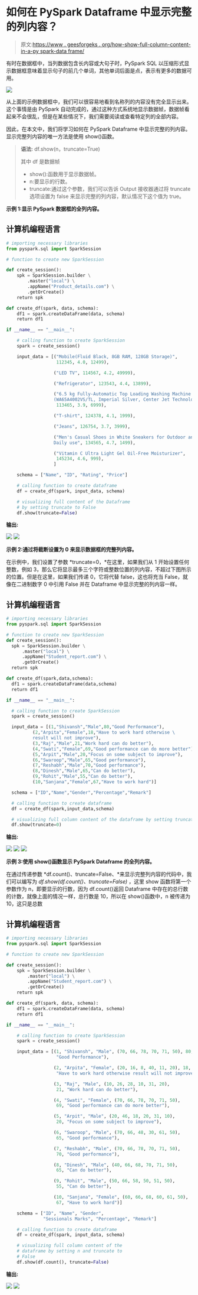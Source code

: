 # 如何在 PySpark Dataframe 中显示完整的列内容？

> 原文:[https://www . geesforgeks . org/how-show-full-column-content-in-a-py spark-data frame/](https://www.geeksforgeeks.org/how-to-show-full-column-content-in-a-pyspark-dataframe/)

有时在数据框中，当列数据包含长内容或大句子时，PySpark SQL 以压缩形式显示数据框意味着显示句子的前几个单词，其他单词后面是点，表示有更多的数据可用。

![](img/e046056d5089a11a038f012fc6550e85.png)

从上面的示例数据框中，我们可以很容易地看到名称列的内容没有完全显示出来。这个事情是由 PySpark 自动完成的，通过这种方式系统地显示数据帧，数据帧看起来不会很乱，但是在某些情况下，我们需要阅读或查看特定列的全部内容。

因此，在本文中，我们将学习如何在 PySpark Dataframe 中显示完整的列内容。显示完整列内容的唯一方法是使用 show()函数。

> **语法:** df.show(n，truncate=True)
> 
> 其中 df 是数据帧
> 
> *   show():函数用于显示数据帧。
> *   n:要显示的行数。
> *   truncate:通过这个参数，我们可以告诉 Output 接收器通过将 truncate 选项设置为 false 来显示完整的列内容，默认情况下这个值为 true。

**示例 1:显示 PySpark 数据框的全列内容。**

## 计算机编程语言

```py
# importing necessary libraries
from pyspark.sql import SparkSession

# function to create new SparkSession

def create_session():
    spk = SparkSession.builder \
        .master("local") \
        .appName("Product_details.com") \
        .getOrCreate()
    return spk

def create_df(spark, data, schema):
    df1 = spark.createDataFrame(data, schema)
    return df1

if __name__ == "__main__":

    # calling function to create SparkSession
    spark = create_session()

    input_data = [("Mobile(Fluid Black, 8GB RAM, 128GB Storage)",
                   112345, 4.0, 12499),

                  ("LED TV", 114567, 4.2, 49999),

                  ("Refrigerator", 123543, 4.4, 13899),

                  ("6.5 kg Fully-Automatic Top Loading Washing Machine \
                  (WA65A4002VS/TL, Imperial Silver, Center Jet Technology)",
                   113465, 3.9, 6999),

                  ("T-shirt", 124378, 4.1, 1999),

                  ("Jeans", 126754, 3.7, 3999),

                  ("Men's Casual Shoes in White Sneakers for Outdoor and\
                  Daily use", 134565, 4.7, 1499),

                  ("Vitamin C Ultra Light Gel Oil-Free Moisturizer",
                   145234, 4.6, 999),
                  ]

    schema = ["Name", "ID", "Rating", "Price"]

    # calling function to create dataframe
    df = create_df(spark, input_data, schema)

    # visualizing full content of the Dataframe
    # by setting truncate to False
    df.show(truncate=False)
```

**输出:**

![](img/e046056d5089a11a038f012fc6550e85.png) ![](img/8c168795f001ce97d7c3c0e8df52087d.png)

**示例 2:通过将截断设置为 0 来显示数据框的完整列内容。**

在示例中，我们设置了参数 *truncate=0，*在这里，如果我们从 1 开始设置任何整数，例如 3，那么它将显示最多三个字符或整数位置的列内容，不超过下图所示的位置。但是在这里，如果我们传递 0，它将代替 false，这也将充当 False，就像在二进制数字 0 中引用 False 并在 Dataframe 中显示完整的列内容一样。

## 计算机编程语言

```py
# importing necessary libraries
from pyspark.sql import SparkSession

# function to create new SparkSession
def create_session():
  spk = SparkSession.builder \
      .master("local") \
      .appName("Student_report.com") \
      .getOrCreate()
  return spk

def create_df(spark,data,schema):
  df1 = spark.createDataFrame(data,schema)
  return df1

if __name__ == "__main__":

  # calling function to create SparkSession
  spark = create_session()

  input_data = [(1,"Shivansh","Male",80,"Good Performance"),
          (2,"Arpita","Female",18,"Have to work hard otherwise \
          result will not improve"),
          (3,"Raj","Male",21,"Work hard can do better"),
          (4,"Swati","Female",69,"Good performance can do more better"),
          (5,"Arpit","Male",20,"Focus on some subject to improve"),
          (6,"Swaroop","Male",65,"Good performance"),
          (7,"Reshabh","Male",70,"Good performance"),
          (8,"Dinesh","Male",65,"Can do better"),
          (9,"Rohit","Male",55,"Can do better"),
          (10,"Sanjana","Female",67,"Have to work hard")]

  schema = ["ID","Name","Gender","Percentage","Remark"]

  # calling function to create dataframe
  df = create_df(spark,input_data,schema)

  # visualizing full column content of the dataframe by setting truncate to 0
  df.show(truncate=0)
```

**输出:**

![](img/6aab5cb25ed35dcbe2ccc4b10525c03c.png) ![](img/4a89cdcd200d2ea2a9cca366d3fd7491.png) ![](img/8b32838db6066c7f3264bbfa487e841c.png)

**示例 3:使用 show()函数显示 PySpark Dataframe 的全列内容。**

在通过传递参数 *df.count()、truncate=False、*来显示完整列内容的代码中，我们可以编写为 *df.show(df.count()、truncate=False)* ，这里 show 函数将第一个参数作为 n，即要显示的行数，因为 df.count()返回 Dataframe 中存在的总行数的计数，就像上面的情况一样，总行数是 10，所以在 show()函数中，n 被传递为 10，这只是总数

## 计算机编程语言

```py
# importing necessary libraries
from pyspark.sql import SparkSession

# function to create new SparkSession

def create_session():
    spk = SparkSession.builder \
        .master("local") \
        .appName("Student_report.com") \
        .getOrCreate()
    return spk

def create_df(spark, data, schema):
    df1 = spark.createDataFrame(data, schema)
    return df1

if __name__ == "__main__":

    # calling function to create SparkSession
    spark = create_session()

    input_data = [(1, "Shivansh", "Male", (70, 66, 78, 70, 71, 50), 80,
                   "Good Performance"),

                  (2, "Arpita", "Female", (20, 16, 8, 40, 11, 20), 18,
                   "Have to work hard otherwise result will not improve"),

                  (3, "Raj", "Male", (10, 26, 28, 10, 31, 20),
                   21, "Work hard can do better"),

                  (4, "Swati", "Female", (70, 66, 78, 70, 71, 50),
                   69, "Good performance can do more better"),

                  (5, "Arpit", "Male", (20, 46, 18, 20, 31, 10),
                   20, "Focus on some subject to improve"),

                  (6, "Swaroop", "Male", (70, 66, 48, 30, 61, 50),
                   65, "Good performance"),

                  (7, "Reshabh", "Male", (70, 66, 78, 70, 71, 50),
                   70, "Good performance"),

                  (8, "Dinesh", "Male", (40, 66, 68, 70, 71, 50),
                   65, "Can do better"),

                  (9, "Rohit", "Male", (50, 66, 58, 50, 51, 50),
                   55, "Can do better"),

                  (10, "Sanjana", "Female", (60, 66, 68, 60, 61, 50),
                   67, "Have to work hard")]

    schema = ["ID", "Name", "Gender",
              "Sessionals Marks", "Percentage", "Remark"]

    # calling function to create dataframe
    df = create_df(spark, input_data, schema)

    # visualizing full column content of the
    # dataframe by setting n and truncate to
    # False
    df.show(df.count(), truncate=False)
```

**输出:**

![](img/8b4255ba1d88b053d48a8acab9ac5acc.png) ![](img/f354c4ff849a8af75a3de03e82e2a669.png)